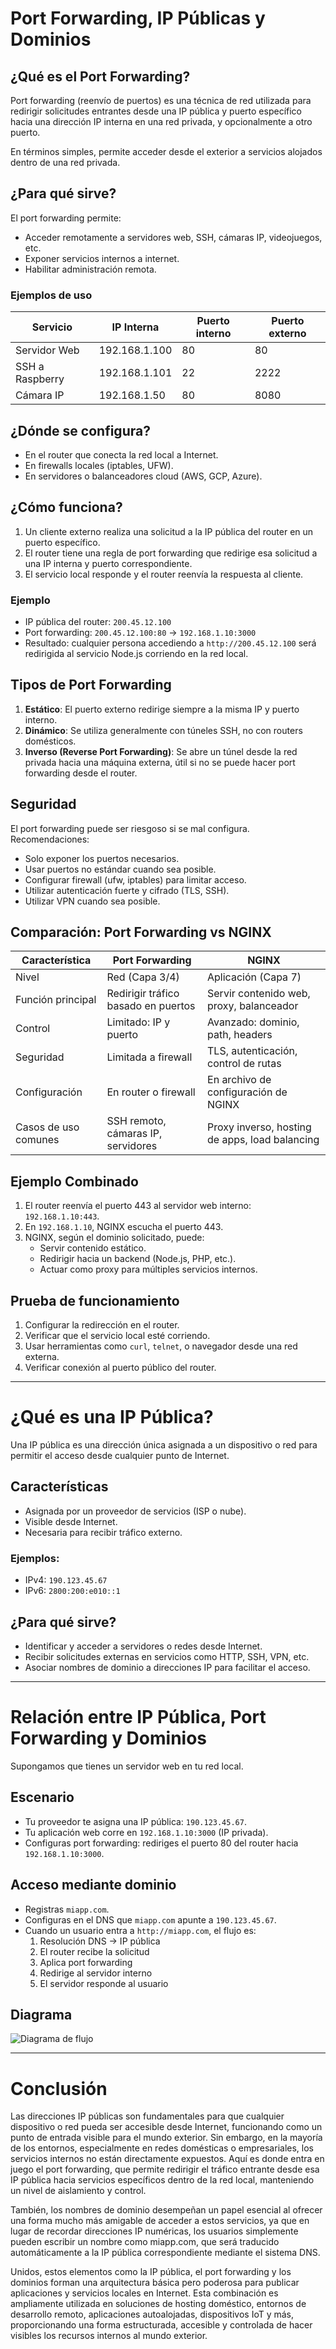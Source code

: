 # Port Forwarding, IP Públicas y Dominios

## ¿Qué es el Port Forwarding?

Port forwarding (reenvío de puertos) es una técnica de red utilizada para redirigir solicitudes entrantes desde una IP pública y puerto específico hacia una dirección IP interna en una red privada, y opcionalmente a otro puerto.

En términos simples, permite acceder desde el exterior a servicios alojados dentro de una red privada.

## ¿Para qué sirve?

El port forwarding permite:

- Acceder remotamente a servidores web, SSH, cámaras IP, videojuegos, etc.
- Exponer servicios internos a internet.
- Habilitar administración remota.

### Ejemplos de uso

| Servicio         | IP Interna         | Puerto interno | Puerto externo |
|------------------|--------------------|----------------|----------------|
| Servidor Web     | 192.168.1.100      | 80             | 80             |
| SSH a Raspberry  | 192.168.1.101      | 22             | 2222           |
| Cámara IP        | 192.168.1.50       | 80             | 8080           |

## ¿Dónde se configura?

- En el router que conecta la red local a Internet.
- En firewalls locales (iptables, UFW).
- En servidores o balanceadores cloud (AWS, GCP, Azure).

## ¿Cómo funciona?

1. Un cliente externo realiza una solicitud a la IP pública del router en un puerto específico.
2. El router tiene una regla de port forwarding que redirige esa solicitud a una IP interna y puerto correspondiente.
3. El servicio local responde y el router reenvía la respuesta al cliente.

### Ejemplo

- IP pública del router: `200.45.12.100`
- Port forwarding: `200.45.12.100:80` → `192.168.1.10:3000`
- Resultado: cualquier persona accediendo a `http://200.45.12.100` será redirigida al servicio Node.js corriendo en la red local.

## Tipos de Port Forwarding

1. **Estático**: El puerto externo redirige siempre a la misma IP y puerto interno.
2. **Dinámico**: Se utiliza generalmente con túneles SSH, no con routers domésticos.
3. **Inverso (Reverse Port Forwarding)**: Se abre un túnel desde la red privada hacia una máquina externa, útil si no se puede hacer port forwarding desde el router.

## Seguridad

El port forwarding puede ser riesgoso si se mal configura. Recomendaciones:

- Solo exponer los puertos necesarios.
- Usar puertos no estándar cuando sea posible.
- Configurar firewall (ufw, iptables) para limitar acceso.
- Utilizar autenticación fuerte y cifrado (TLS, SSH).
- Utilizar VPN cuando sea posible.

## Comparación: Port Forwarding vs NGINX

| Característica         | Port Forwarding                     | NGINX                                          |
|------------------------|--------------------------------------|-----------------------------------------------|
| Nivel                  | Red (Capa 3/4)                       | Aplicación (Capa 7)                            |
| Función principal      | Redirigir tráfico basado en puertos  | Servir contenido web, proxy, balanceador       |
| Control                | Limitado: IP y puerto                | Avanzado: dominio, path, headers               |
| Seguridad              | Limitada a firewall                  | TLS, autenticación, control de rutas           |
| Configuración          | En router o firewall                 | En archivo de configuración de NGINX           |
| Casos de uso comunes   | SSH remoto, cámaras IP, servidores   | Proxy inverso, hosting de apps, load balancing |

## Ejemplo Combinado

1. El router reenvía el puerto 443 al servidor web interno: `192.168.1.10:443`.
2. En `192.168.1.10`, NGINX escucha el puerto 443.
3. NGINX, según el dominio solicitado, puede:
   - Servir contenido estático.
   - Redirigir hacia un backend (Node.js, PHP, etc.).
   - Actuar como proxy para múltiples servicios internos.

## Prueba de funcionamiento

1. Configurar la redirección en el router.
2. Verificar que el servicio local esté corriendo.
3. Usar herramientas como `curl`, `telnet`, o navegador desde una red externa.
4. Verificar conexión al puerto público del router.

---

# ¿Qué es una IP Pública?

Una IP pública es una dirección única asignada a un dispositivo o red para permitir el acceso desde cualquier punto de Internet.

## Características

- Asignada por un proveedor de servicios (ISP o nube).
- Visible desde Internet.
- Necesaria para recibir tráfico externo.

### Ejemplos:
- IPv4: `190.123.45.67`
- IPv6: `2800:200:e010::1`

## ¿Para qué sirve?

- Identificar y acceder a servidores o redes desde Internet.
- Recibir solicitudes externas en servicios como HTTP, SSH, VPN, etc.
- Asociar nombres de dominio a direcciones IP para facilitar el acceso.

---

# Relación entre IP Pública, Port Forwarding y Dominios

Supongamos que tienes un servidor web en tu red local.

## Escenario

- Tu proveedor te asigna una IP pública: `190.123.45.67`.
- Tu aplicación web corre en `192.168.1.10:3000` (IP privada).
- Configuras port forwarding: rediriges el puerto 80 del router hacia `192.168.1.10:3000`.

## Acceso mediante dominio

- Registras `miapp.com`.
- Configuras en el DNS que `miapp.com` apunte a `190.123.45.67`.
- Cuando un usuario entra a `http://miapp.com`, el flujo es:
  1. Resolución DNS → IP pública
  2. El router recibe la solicitud
  3. Aplica port forwarding
  4. Redirige al servidor interno
  5. El servidor responde al usuario

## Diagrama

<div class="center">
    <img src="../assets/images/logo/diagram-public-ip.png" alt="Diagrama de flujo" class="logo--3rd-party">
</div>

---

# Conclusión

Las direcciones IP públicas son fundamentales para que cualquier dispositivo o red pueda ser accesible desde Internet, funcionando como un punto de entrada visible para el mundo exterior. Sin embargo, en la mayoría de los entornos, especialmente en redes domésticas o empresariales, los servicios internos no están directamente expuestos. Aquí es donde entra en juego el port forwarding, que permite redirigir el tráfico entrante desde esa IP pública hacia servicios específicos dentro de la red local, manteniendo un nivel de aislamiento y control.

También, los nombres de dominio desempeñan un papel esencial al ofrecer una forma mucho más amigable de acceder a estos servicios, ya que en lugar de recordar direcciones IP numéricas, los usuarios simplemente pueden escribir un nombre como miapp.com, que será traducido automáticamente a la IP pública correspondiente mediante el sistema DNS.

Unidos, estos elementos como la IP pública, el port forwarding y los dominios forman una arquitectura básica pero poderosa para publicar aplicaciones y servicios locales en Internet. Esta combinación es ampliamente utilizada en soluciones de hosting doméstico, entornos de desarrollo remoto, aplicaciones autoalojadas, dispositivos IoT y más, proporcionando una forma estructurada, accesible y controlada de hacer visibles los recursos internos al mundo exterior.